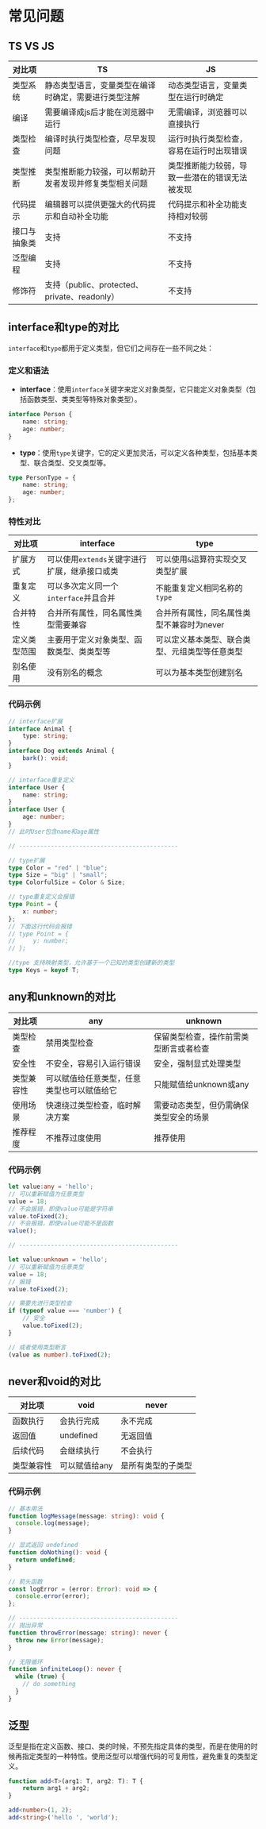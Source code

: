 # 常见问题

## TS VS JS

| 对比项       | TS                                                     | JS                                             |
| ------------ | ------------------------------------------------------ | ---------------------------------------------- |
| 类型系统     | 静态类型语言，变量类型在编译时确定，需要进行类型注解   | 动态类型语言，变量类型在运行时确定             |
| 编译         | 需要编译成js后才能在浏览器中运行                       | 无需编译，浏览器可以直接执行                   |
| 类型检查     | 编译时执行类型检查，尽早发现问题                       | 运行时执行类型检查，容易在运行时出现错误       |
| 类型推断     | 类型推断能力较强，可以帮助开发者发现并修复类型相关问题 | 类型推断能力较弱，导致一些潜在的错误无法被发现 |
| 代码提示     | 编辑器可以提供更强大的代码提示和自动补全功能           | 代码提示和补全功能支持相对较弱                 |
| 接口与抽象类 | 支持                                                   | 不支持                                         |
| 泛型编程     | 支持                                                   | 不支持                                         |
| 修饰符       | 支持（public、protected、private、readonly）           | 不支持                                         |

## **interface和type的对比**

`interface`和`type`都用于定义类型，但它们之间存在一些不同之处：

### 定义和语法
- **interface**：使用`interface`关键字来定义对象类型，它只能定义对象类型（包括函数类型、类类型等特殊对象类型）。
```typescript
interface Person {
    name: string;
    age: number;
}
```
- **type**：使用`type`关键字，它的定义更加灵活，可以定义各种类型，包括基本类型、联合类型、交叉类型等。
```typescript
type PersonType = {
    name: string;
    age: number;
};
```

### 特性对比
| 对比项       | interface                                     | type                                           |
| ------------ | --------------------------------------------- | ---------------------------------------------- |
| 扩展方式     | 可以使用`extends`关键字进行扩展，继承接口或类 | 可以使用`&`运算符实现交叉类型扩展              |
| 重复定义     | 可以多次定义同一个`interface`并且合并         | 不能重复定义相同名称的`type`                   |
| 合并特性     | 合并所有属性，同名属性类型需要兼容            | 合并所有属性，同名属性类型不兼容时为never      |
| 定义类型范围 | 主要用于定义对象类型、函数类型、类类型等      | 可以定义基本类型、联合类型、元组类型等任意类型 |
| 别名使用     | 没有别名的概念                                | 可以为基本类型创建别名                         |

### 代码示例
```typescript
// interface扩展
interface Animal {
    type: string;
}
interface Dog extends Animal {
    bark(): void;
}

// interface重复定义
interface User {
    name: string;
}
interface User {
    age: number;
}
// 此时User包含name和age属性

// ---------------------------------------------

// type扩展
type Color = "red" | "blue";
type Size = "big" | "small";
type ColorfulSize = Color & Size;

// type重复定义会报错
type Point = {
    x: number;
};
// 下面这行代码会报错
// type Point = {
//     y: number;
// };

//type 支持映射类型，允许基于一个已知的类型创建新的类型
type Keys = keyof T;
```

## **any和unknown**的对比

| 对比项     | any                                        | unknown                                |
| ---------- | ------------------------------------------ | -------------------------------------- |
| 类型检查   | 禁用类型检查                               | 保留类型检查，操作前需类型断言或者检查 |
| 安全性     | 不安全，容易引入运行错误                   | 安全，强制显式处理类型                 |
| 类型兼容性 | 可以赋值给任意类型，任意类型也可以赋值给它 | 只能赋值给unknown或any                 |
| 使用场景   | 快速绕过类型检查，临时解决方案             | 需要动态类型，但仍需确保类型安全的场景 |
| 推荐程度   | 不推荐过度使用                             | 推荐使用                               |

### 代码示例

``` ts
let value:any = 'hello';
// 可以重新赋值为任意类型
value = 18;
// 不会报错，即使value可能是字符串
value.toFixed(2);
// 不会报错，即使value可能不是函数
value();

// ---------------------------------------------

let value:unknown = 'hello';
// 可以重新赋值为任意类型
value = 18;
// 报错
value.toFixed(2);

// 需要先进行类型检查
if (typeof value === 'number') {
    // 安全
    value.toFixed(2);
}

// 或者使用类型断言
(value as number).toFixed(2);
```

## **never和void的对比**

| 对比项     | void          | never              |
| ---------- | ------------- | ------------------ |
| 函数执行   | 会执行完成    | 永不完成           |
| 返回值     | undefined     | 无返回值           |
| 后续代码   | 会继续执行    | 不会执行           |
| 类型兼容性 | 可以赋值给any | 是所有类型的子类型 |

### 代码示例

``` ts
// 基本用法
function logMessage(message: string): void {
  console.log(message);
}

// 显式返回 undefined
function doNothing(): void {
  return undefined;
}

// 箭头函数
const logError = (error: Error): void => {
  console.error(error);
};

// ---------------------------------------------
// 抛出异常
function throwError(message: string): never {
  throw new Error(message);
}

// 无限循环
function infiniteLoop(): never {
  while (true) {
    // do something
  }
}
```

## 泛型

泛型是指在定义函数、接口、类的时候，不预先指定具体的类型，而是在使用的时候再指定类型的一种特性。使用泛型可以增强代码的可复用性，避免重复的类型定义。

``` ts
function add<T>(arg1: T, arg2: T): T {
    return arg1 + arg2;
}

add<number>(1, 2);
add<string>('hello ', 'world');
```
